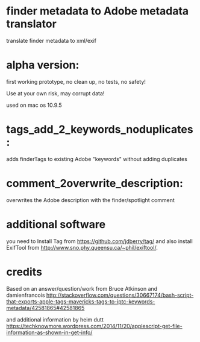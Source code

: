 # finder metadata to Adobe metadata translator 

translate finder metadata to xml/exif


# alpha version:
first working prototype, no clean up, no tests, no safety!

Use at your own risk, may corrupt data!

used on mac os 10.9.5


# tags_add_2_keywords_noduplicates: 
adds finderTags to existing Adobe "keywords" without adding duplicates


# comment_2overwrite_description: 
overwrites the Adobe description with the finder/spotlight comment


# additional software
you need to Install Tag from https://github.com/jdberry/tag/ 
and also install ExifTool from http://www.sno.phy.queensu.ca/~phil/exiftool/. 


# credits

Based on an answer/question/work from Bruce Atkinson and damienfrancois http://stackoverflow.com/questions/30667174/bash-script-that-exports-apple-tags-mavericks-tags-to-iptc-keywords-metadata/42581865#42581865

and additional information by heim dutt
https://techknowmore.wordpress.com/2014/11/20/applescript-get-file-information-as-shown-in-get-info/
